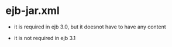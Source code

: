 # ejb-jar.xml

- it is required in ejb 3.0, but it doesnot have to have any content

- it is not required in ejb 3.1
